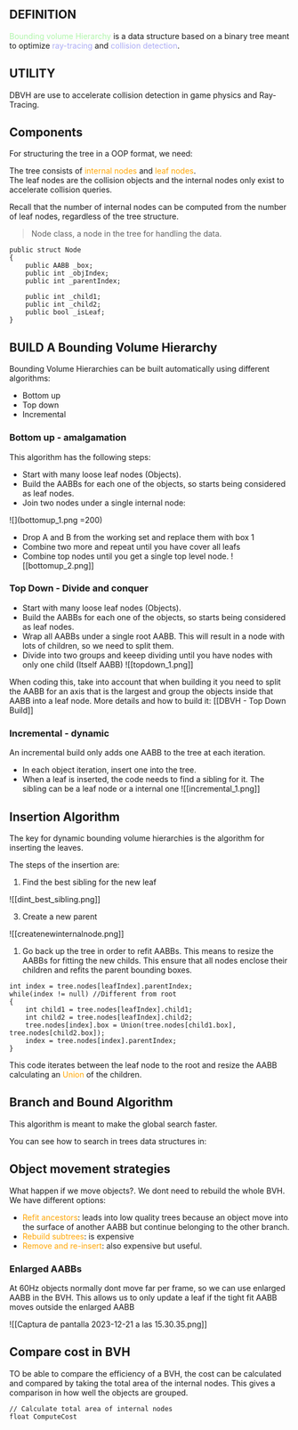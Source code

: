 
## DEFINITION 

<span style="color:#aff5aa;">Bounding volume Hierarchy</span> is a data structure based on a binary tree meant to optimize <span style="color:#ababf5;">ray-tracing</span> and <span style="color:#ababf5;">collision detection</span>. 

## UTILITY

DBVH are use to accelerate collision detection in game physics and Ray-Tracing. 

## Components

For structuring the tree in a OOP format, we need: 

The tree consists of <span style="color:orange;">internal nodes</span> and <span style="color:orange;">leaf nodes</span>.  
The leaf nodes are the collision objects and the internal nodes only exist to accelerate collision queries.

Recall that the number of internal nodes can be computed from the number of leaf nodes, regardless of the tree structure.


> Node class, a node in the tree for handling the data. 


```CSHARP 
public struct Node  
{  
    public AABB _box;  
    public int _objIndex;  
    public int _parentIndex;  
  
    public int _child1;  
    public int _child2;  
    public bool _isLeaf; 
}
```


## BUILD A Bounding Volume Hierarchy

Bounding Volume Hierarchies can be built automatically using different algorithms: 
* Bottom up 
* Top down 
* Incremental

### Bottom up - amalgamation 

This algorithm has the following steps: 

* Start with many loose leaf nodes (Objects). 
* Build the AABBs for each one of the objects, so starts being considered as leaf nodes. 
* Join two nodes under a single internal node: 

![](bottomup_1.png =200)

* Drop A and B from the working set and replace them with box 1
* Combine two more and repeat until you have cover all leafs
* Combine top nodes until you get a single top level node. 
![[bottomup_2.png]]


### Top Down - Divide and conquer

* Start with many loose leaf nodes (Objects). 
* Build the AABBs for each one of the objects, so starts being considered as leaf nodes. 
* Wrap all AABBs under a single root AABB. This will result in a node with lots of children, so we need to split them. 
* Divide into two groups and keeep dividing until you have nodes with only one child (Itself AABB)
![[topdown_1.png]]

When coding this, take into account that when building it you need to split the AABB for an axis that is the largest and group the objects inside that AABB into a leaf node. 
More details and how to build it: [[DBVH - Top Down Build]]

### Incremental - dynamic

An incremental build only adds one AABB to the tree at each iteration. 
* In each object iteration, insert one into the tree. 
* When a leaf is inserted, the code needs to find a sibling for it. The sibling can be a leaf node or a internal one
![[incremental_1.png]]

## Insertion Algorithm 

The key for dynamic bounding volume hierarchies is the algorithm for inserting the leaves. 

The steps of the insertion are: 
1. Find the best sibling for the new leaf

![[dint_best_sibling.png]]

3. Create a new parent

![[createnewinternalnode.png]]

1.   Go back up the tree in order to refit AABBs. This means to resize the AABBs for fitting the new childs. This ensure that all nodes enclose their children and refits the parent bounding boxes. 

```CSHARP
int index = tree.nodes[leafIndex].parentIndex; 
while(index != null) //Different from root
{
	int child1 = tree.nodes[leafIndex].child1;
	int child2 = tree.nodes[leafIndex].child2; 
	tree.nodes[index].box = Union(tree.nodes[child1.box], tree.nodes[child2.box]); 
	index = tree.nodes[index].parentIndex; 
}
```

This code iterates between the leaf node to the root and resize the AABB calculating an <span style="color:orange;">Union</span> of the children.


## Branch and Bound Algorithm 

This algorithm is meant to make the global search faster. 

You can see how to search in trees data structures in: 


## Object movement strategies

What happen if we move objects?. We dont need to rebuild the whole BVH. 
We have different options: 

* <span style="color:orange;">Refit ancestors</span>: leads into low quality trees because an object move into the surface of another AABB but continue belonging to the other branch. 
* <span style="color:orange;">Rebuild subtrees</span>: is expensive
* <span style="color:orange;">Remove and re-insert</span>: also expensive but useful. 

### Enlarged AABBs

At 60Hz objects normally dont move far per frame, so we can use enlarged AABB in the BVH. 
This allows us to only update a leaf if the tight fit AABB moves outside the enlarged AABB

![[Captura de pantalla 2023-12-21 a las 15.30.35.png]]




## Compare cost in BVH

TO be able to compare the efficiency of a BVH, the cost can be calculated and compared by taking the total area of the internal nodes. This gives a comparison in how well the objects are grouped. 

```CSHARP 
// Calculate total area of internal nodes
float ComputeCost
```